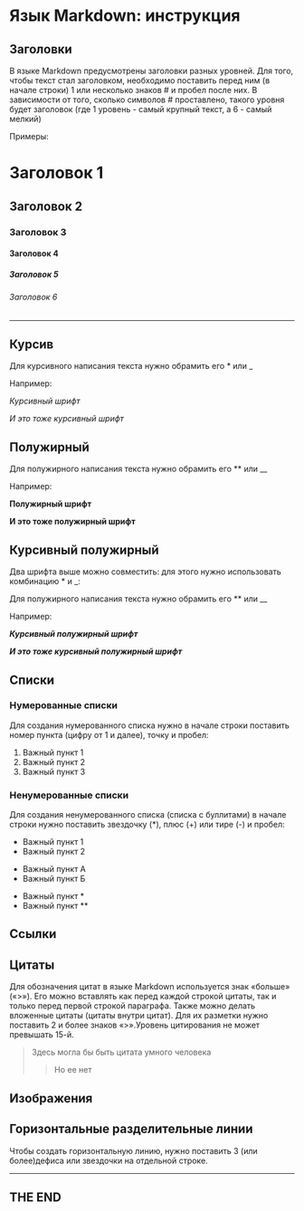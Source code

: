 # Язык Markdown: инструкция

## Заголовки
В языке Markdown предусмотрены заголовки разных уровней. Для того, чтобы текст стал заголовком, необходимо поставить перед ним (в начале строки) 1 или несколько знаков # и пробел после них. В зависимости от того, сколько символов # проставлено, такого уровня будет заголовок (где 1 уровень - самый крупный текст, а 6 - самый мелкий)

Примеры:
# Заголовок 1
## Заголовок 2
### Заголовок 3
#### Заголовок 4
##### Заголовок 5
###### Заголовок 6
----


## Курсив
Для курсивного написания текста нужно обрамить его * или _

Например:

*Курсивный шрифт*

_И это тоже курсивный шрифт_

## Полужирный
Для полужирного написания текста нужно обрамить его ** или __

Например:

**Полужирный шрифт**

__И это тоже полужирный шрифт__

## Курсивный полужирный
Два шрифта выше можно совместить: для этого нужно использовать комбинацию * и _:

Для полужирного написания текста нужно обрамить его ** или __

Например:

_**Курсивный полужирный шрифт**_

__*И это тоже курсивный полужирный шрифт*__


## Списки
### Нумерованные списки
Для создания нумерованного списка нужно в начале строки поставить номер пункта (цифру от 1 и далее), точку и пробел:
1. Важный пункт 1
2. Важный пункт 2
3. Важный пункт 3
### Ненумерованные списки
Для создания ненумерованного списка (списка с буллитами) в начале строки нужно поставить звездочку (*), плюс (+) или тире (-) и пробел:
* Важный пункт 1
* Важный пункт 2
+ Важный пункт А
+ Важный пункт Б
- Важный пункт *
- Важный пункт **

## Ссылки

## Цитаты
Для обозначения цитат в языке Markdown используется знак «больше» («>»). Его можно вставлять как перед каждой строкой цитаты, так и только перед первой строкой параграфа. Также можно делать вложенные цитаты (цитаты внутри цитат). Для их разметки нужно поставить 2 и более знаков «>».Уровень цитирования не может превышать 15-й.

>Здесь могла бы быть цитата умного человека
>>Но ее нет

## Изображения

## Горизонтальные разделительные линии
Чтобы создать горизонтальную линию, нужно поставить 3 (или более)дефиса или звездочки на отдельной строке.

---
## THE END